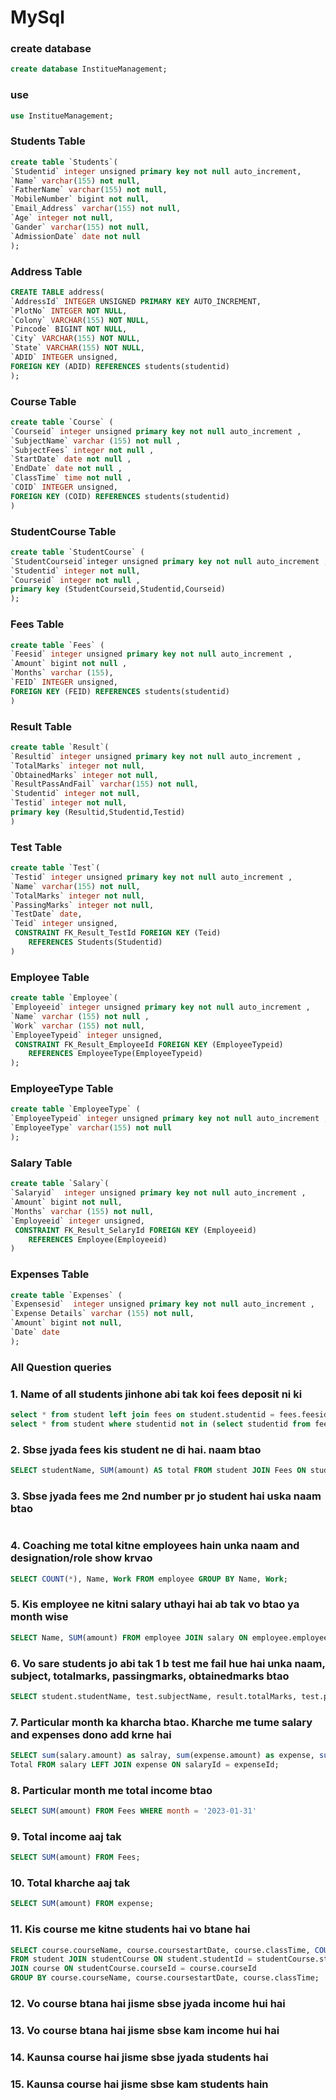 # MySql

### create database

```sql
create database InstitueManagement;
```

### use

```sql
use InstitueManagement;
```

### Students Table

```sql
create table `Students`(
`Studentid` integer unsigned primary key not null auto_increment,
`Name` varchar(155) not null,
`FatherName` varchar(155) not null,
`MobileNumber` bigint not null,
`Email_Address` varchar(155) not null,
`Age` integer not null,
`Gander` varchar(155) not null,
`AdmissionDate` date not null
);
```

### Address Table

```sql
CREATE TABLE address(
`AddressId` INTEGER UNSIGNED PRIMARY KEY AUTO_INCREMENT,
`PlotNo` INTEGER NOT NULL,
`Colony` VARCHAR(155) NOT NULL,
`Pincode` BIGINT NOT NULL,
`City` VARCHAR(155) NOT NULL,
`State` VARCHAR(155) NOT NULL,
`ADID` INTEGER unsigned,
FOREIGN KEY (ADID) REFERENCES students(studentid)
);
```

### Course Table

```sql
create table `Course` (
`Courseid` integer unsigned primary key not null auto_increment ,
`SubjectName` varchar (155) not null ,
`SubjectFees` integer not null ,
`StartDate` date not null ,
`EndDate` date not null ,
`ClassTime` time not null ,
`COID` INTEGER unsigned,
FOREIGN KEY (COID) REFERENCES students(studentid)
)
```

### StudentCourse Table

```sql
create table `StudentCourse` (
`StudentCourseid`integer unsigned primary key not null auto_increment ,
`Studentid` integer not null,
`Courseid` integer not null ,
primary key (StudentCourseid,Studentid,Courseid)
);
```

### Fees Table

```sql
create table `Fees` (
`Feesid` integer unsigned primary key not null auto_increment ,
`Amount` bigint not null ,
`Months` varchar (155),
`FEID` INTEGER unsigned,
FOREIGN KEY (FEID) REFERENCES students(studentid)
)
```

### Result Table

```sql
create table `Result`(
`Resultid` integer unsigned primary key not null auto_increment ,
`TotalMarks` integer not null,
`ObtainedMarks` integer not null,
`ResultPassAndFail` varchar(155) not null,
`Studentid` integer not null,
`Testid` integer not null,
primary key (Resultid,Studentid,Testid)
)
```

### Test Table

```sql
create table `Test`(
`Testid` integer unsigned primary key not null auto_increment ,
`Name` varchar(155) not null,
`TotalMarks` integer not null,
`PassingMarks` integer not null,
`TestDate` date,
`Teid` integer unsigned,
 CONSTRAINT FK_Result_TestId FOREIGN KEY (Teid)
	REFERENCES Students(Studentid)
)
```

### Employee Table

```sql
create table `Employee`(
`Employeeid` integer unsigned primary key not null auto_increment ,
`Name` varchar (155) not null ,
`Work` varchar (155) not null,
`EmployeeTypeid` integer unsigned,
 CONSTRAINT FK_Result_EmployeeId FOREIGN KEY (EmployeeTypeid)
	REFERENCES EmployeeType(EmployeeTypeid)
);
```

### EmployeeType Table

```sql
create table `EmployeeType` (
`EmployeeTypeid` integer unsigned primary key not null auto_increment ,
`EmployeeType` varchar(155) not null
);
```

### Salary Table

```sql
create table `Salary`(
`Salaryid`  integer unsigned primary key not null auto_increment ,
`Amount` bigint not null,
`Months` varchar (155) not null,
`Employeeid` integer unsigned,
 CONSTRAINT FK_Result_SelaryId FOREIGN KEY (Employeeid)
	REFERENCES Employee(Employeeid)
)
```

### Expenses Table

```sql
create table `Expenses` (
`Expensesid`  integer unsigned primary key not null auto_increment ,
`Expense Details` varchar (155) not null,
`Amount` bigint not null,
`Date` date
);
```

### All Question queries

### 1. Name of all students jinhone abi tak koi fees deposit ni ki

```sql
select * from student left join fees on student.studentid = fees.feesid where amount = null;
select * from student where studentid not in (select studentid from fees);
```

### 2. Sbse jyada fees kis student ne di hai. naam btao

```sql
SELECT studentName, SUM(amount) AS total FROM student JOIN Fees ON student.studentId = Fees.studentId GROUP BY studentName ORDER  BY total DESC LIMIT 1;
```

### 3. Sbse jyada fees me 2nd number pr jo student hai uska naam btao

```sql

```

### 4. Coaching me total kitne employees hain unka naam and designation/role show krvao

```sql
SELECT COUNT(*), Name, Work FROM employee GROUP BY Name, Work;
```

### 5. Kis employee ne kitni salary uthayi hai ab tak vo btao ya month wise

```sql
SELECT Name, SUM(amount) FROM employee JOIN salary ON employee.employeeId = salary.employeeId GROUP BY Name;
```

### 6. Vo sare students jo abi tak 1 b test me fail hue hai unka naam, subject, totalmarks, passingmarks, obtainedmarks btao

```sql
SELECT student.studentName, test.subjectName, result.totalMarks, test.passingmarks, result.obtainedmarks, result.resultShow FROM student JOIN result ON student.studentId = result.studentId  JOIN test ON student.studentId = test.studentId  AND test.passingmarks > result.obtainedmarks;
```

### 7. Particular month ka kharcha btao. Kharche me tume salary and expenses dono add krne hai

```sql
SELECT sum(salary.amount) as salray, sum(expense.amount) as expense, sum(salary.amount) + sum(expense.amount) AS
Total FROM salary LEFT JOIN expense ON salaryId = expenseId;
```

### 8. Particular month me total income btao

```sql
SELECT SUM(amount) FROM Fees WHERE month = '2023-01-31'
```

### 9. Total income aaj tak

```sql
SELECT SUM(amount) FROM Fees;
```

### 10. Total kharche aaj tak

```sql
SELECT SUM(amount) FROM expense;
```

### 11. Kis course me kitne students hai vo btane hai

```sql
SELECT course.courseName, course.coursestartDate, course.classTime, COUNT(course.courseName)
FROM student JOIN studentCourse ON student.studentId = studentCourse.studentId
JOIN course ON studentCourse.courseId = course.courseId
GROUP BY course.courseName, course.coursestartDate, course.classTime;
```

### 12. Vo course btana hai jisme sbse jyada income hui hai

### 13. Vo course btana hai jisme sbse kam income hui hai

### 14. Kaunsa course hai jisme sbse jyada students hai

### 15. Kaunsa course hai jisme sbse kam students hain

